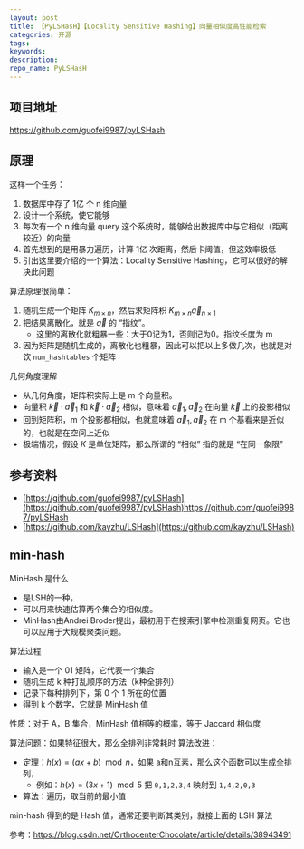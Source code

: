 ```yaml
---
layout: post
title: 【PyLSHasH】【Locality Sensitive Hashing】向量相似度高性能检索
categories: 开源
tags:
keywords:
description:
repo_name: PyLSHasH
---
```


## 项目地址

https://github.com/guofei9987/pyLSHash


## 原理

这样一个任务：
1. 数据库中存了 1亿 个 n 维向量
2. 设计一个系统，使它能够
3. 每次有一个 n 维向量 query 这个系统时，能够给出数据库中与它相似（距离较近）的向量
4. 首先想到的是用暴力遍历，计算 1亿 次距离，然后卡阈值，但这效率极低
5. 引出这里要介绍的一个算法：Locality Sensitive Hashing，它可以很好的解决此问题



算法原理很简单：
1. 随机生成一个矩阵 $K_{m\times n}$，然后求矩阵积 $K_{m\times n} \vec a_{n\times 1}$
2. 把结果离散化，就是 $\vec a$ 的 “指纹”。
    - 这里的离散化就粗暴一些：大于0记为1，否则记为0。指纹长度为 m
3. 因为矩阵是随机生成的，离散化也粗暴，因此可以把以上多做几次，也就是对饮 `num_hashtables` 个矩阵









几何角度理解
- 从几何角度，矩阵积实际上是 m 个向量积。
- 向量积 $\vec k \cdot \vec a_1$ 和 $\vec k \cdot \vec a_2$ 相似，意味着 $\vec a_1, \vec a_2$ 在向量 $\vec k$ 上的投影相似
- 回到矩阵积，m 个投影都相似，也就意味着 $\vec a_1, \vec a_2$ 在 m 个基看来是近似的，也就是在空间上近似
- 极端情况，假设 $K$ 是单位矩阵，那么所谓的 “相似” 指的就是 “在同一象限”



## 参考资料


- [https://github.com/guofei9987/pyLSHash](https://github.com/guofei9987/pyLSHash)https://github.com/guofei9987/pyLSHash
- [https://github.com/kayzhu/LSHash](https://github.com/kayzhu/LSHash)



## min-hash

MinHash 是什么
- 是LSH的一种，
- 可以用来快速估算两个集合的相似度。
- MinHash由Andrei Broder提出，最初用于在搜索引擎中检测重复网页。它也可以应用于大规模聚类问题。


算法过程
- 输入是一个 01 矩阵，它代表一个集合
- 随机生成 k 种打乱顺序的方法（k种全排列）
- 记录下每种排列下，第 0 个 1 所在的位置
- 得到 k 个数字，它就是 MinHash 值


性质：对于 A，B 集合，MinHash 值相等的概率，等于 Jaccard 相似度

算法问题：如果特征很大，那么全排列非常耗时
算法改进：
- 定理：$h(x) = (ax+b) \mod n$，如果 a和n互素，那么这个函数可以生成全排列，
    - 例如：$h(x) = (3x+1) \mod 5$ 把 `0,1,2,3,4` 映射到 `1,4,2,0,3`
- 算法：遍历，取当前的最小值


min-hash 得到的是 Hash 值，通常还要判断其类别，就接上面的 LSH 算法


参考：https://blog.csdn.net/OrthocenterChocolate/article/details/38943491
